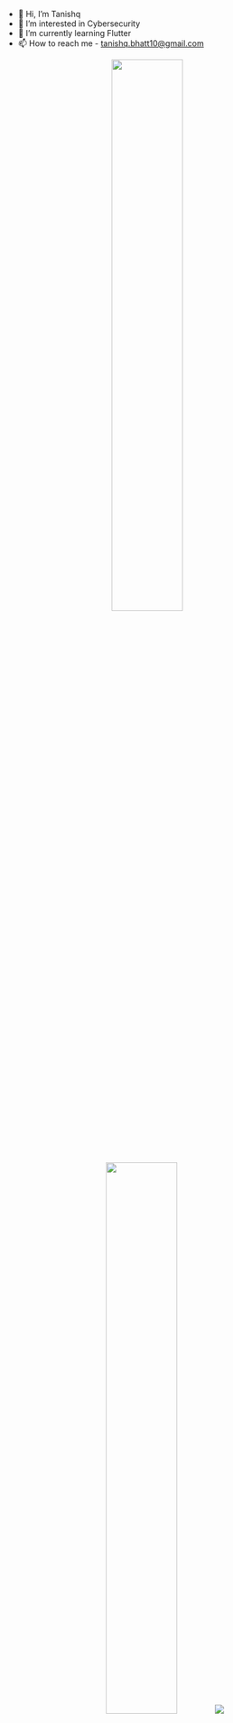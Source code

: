- 👋 Hi, I’m Tanishq
- 👀 I’m interested in Cybersecurity
- 🌱 I’m currently learning Flutter
- 📫 How to reach me - tanishq.bhatt10@gmail.com

<p align="center">
  <img height="50%" width="auto" src ="https://github-readme-stats.vercel.app/api?username=tb-rules10&show_icons=true&count_private=true&theme=darcula&hide_border=true&hide=issues,contribs&bg_color=00000000">
  <img height="50%" width="auto" src ="https://github-readme-stats.vercel.app/api/top-langs/?username=tb-rules10&layout=compact&hide_border=true&theme=darcula&bg_color=00000000&langs_count=6&hide=jupyter%20notebook,c,tex,html,css,php&exclude_repo=Pacman-AI">
  <img src ="https://github-readme-streak-stats.herokuapp.com?user=tb-rules10&theme=darcula&hide_border=true&background=FFFFFF00">
  <br>
  <br>
</p>

<!-- [![](https://github-readme-stats.vercel.app/api/top-langs/?username=tb-rules10&layout=compact&hide=css,html,ejs)](#)

[![](https://github-readme-stats.vercel.app/api?username=tb-rules10&show_icons=true)](#) -->



